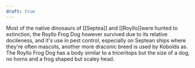 ```yaml
---
draft: true
---
```



Most of the native dinosaurs of [[Septea]] and [[Royllo]]were hunted to extinction, the Royllo Frog Dog however survived due to its relative docileness, and it's use in pest control, especially on Septean ships where they're often mascots, another more draconic breed is used by Kobolds as. The Royllo Frog Dog has a body similar to a triceritops but the size of a dog, no horns and a frog shaped but scaley head.